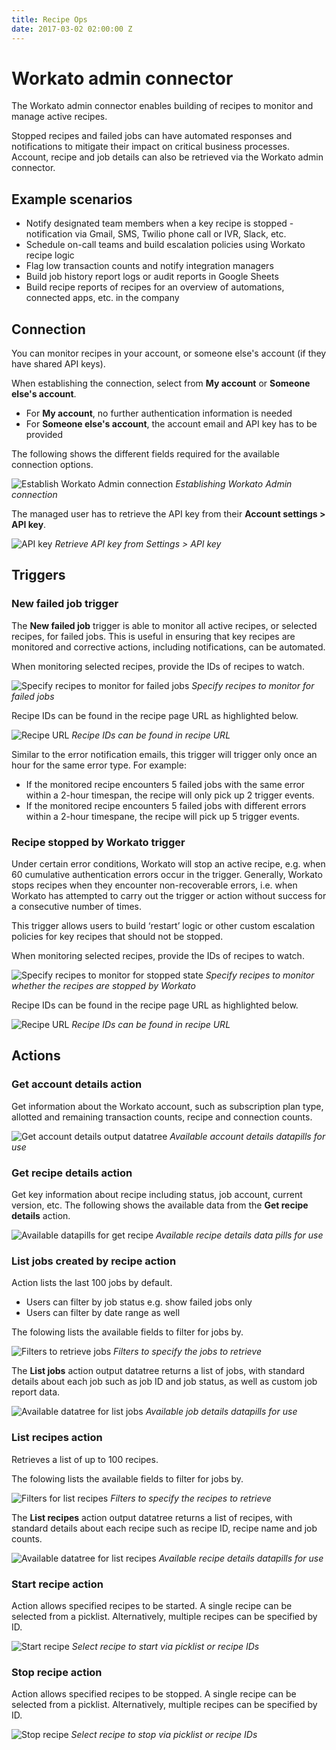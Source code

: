 ```yaml
---
title: Recipe Ops
date: 2017-03-02 02:00:00 Z
---
```


# Workato admin connector
The Workato admin connector enables building of recipes to monitor and manage active recipes.

Stopped recipes and failed jobs can have automated responses and notifications to mitigate their impact on critical business processes. Account, recipe and job details can also be retrieved via the Workato admin connector.

## Example scenarios
- Notify designated team members when a key recipe is stopped - notification via Gmail, SMS, Twilio phone call or IVR, Slack, etc.
- Schedule on-call teams and build escalation policies using Workato recipe logic
- Flag low transaction counts and notify integration managers
- Build job history report logs or audit reports in Google Sheets
- Build recipe reports of recipes for an overview of automations, connected apps, etc. in the company

## Connection
You can monitor recipes in your account, or someone else's account (if they have shared API keys).

When establishing the connection, select from **My account** or **Someone else's account**.
- For **My account**, no further authentication information is needed
- For **Someone else's account**, the account email and API key has to be provided

The following shows the different fields required for the available connection options.

![Establish Workato Admin connection](/assets/images/recipe-ops/establish-workato-admin-connection.gif)
*Establishing Workato Admin connection*

The managed user has to retrieve the API key from their **Account settings > API key**.

![API key](/assets/images/recipe-ops/api-key.png)
*Retrieve API key from Settings > API key*

## Triggers

### New failed job trigger
The **New failed job** trigger is able to monitor all active recipes, or  selected recipes, for failed jobs. This is useful in ensuring that key recipes are monitored and corrective actions, including notifications, can be automated.

When monitoring selected recipes, provide the IDs of recipes to watch.

![Specify recipes to monitor for failed jobs](/assets/images/recipe-ops/specify-recipes-to-monitor-failed-jobs.gif)
*Specify recipes to monitor for failed jobs*

Recipe IDs can be found in the recipe page URL as highlighted below.

![Recipe URL](/assets/images/recipe-ops/recipe-url.png)
*Recipe IDs can be found in recipe URL*

Similar to the error notification emails, this trigger will trigger only once an hour for the same error type. For example:
- If the monitored recipe encounters 5 failed jobs with the same error within a 2-hour timespan, the recipe will only pick up 2 trigger events.
- If the monitored recipe encounters 5 failed jobs with different errors within a 2-hour timespane, the recipe will pick up 5 trigger events.

### Recipe stopped by Workato trigger
Under certain error conditions, Workato will stop an active recipe, e.g. when 60 cumulative authentication errors occur in the trigger. Generally, Workato stops recipes when they encounter non-recoverable errors, i.e. when Workato has attempted to carry out the trigger or action without success for a consecutive number of times.

This trigger allows users to build ‘restart’ logic or other custom escalation policies for key recipes that should not be stopped.

When monitoring selected recipes, provide the IDs of recipes to watch.

![Specify recipes to monitor for stopped state](/assets/images/recipe-ops/specify-recipes-to-monitor-stopped-recipes.gif)
*Specify recipes to monitor whether the recipes are stopped by Workato*

Recipe IDs can be found in the recipe page URL as highlighted below.

![Recipe URL](/assets/images/recipe-ops/recipe-url.png)
*Recipe IDs can be found in recipe URL*

## Actions

### Get account details action
Get information about the Workato account, such as subscription plan type, allotted and remaining transaction counts, recipe and connection counts.

![Get account details output datatree](/assets/images/recipe-ops/get-account-details.png)
*Available account details datapills for use*

### Get recipe details action
Get key information about recipe including status, job account, current version, etc. The following shows the available data from the **Get recipe details** action.

![Available datapills for get recipe](/assets/images/recipe-ops/available-datatree-for-get-recipe.gif)
*Available recipe details data pills for use*

### List jobs created by recipe action
Action lists the last 100 jobs by default.
- Users can filter by job status e.g. show failed jobs only
- Users can filter by date range as well

The folowing lists the available fields to filter for jobs by.

![Filters to retrieve jobs](/assets/images/recipe-ops/filters-to-retrieve-jobs.gif)
*Filters to specify the jobs to retrieve*

The **List jobs** action output datatree returns a list of jobs, with standard details about each job such as job ID and job status, as well as custom job report data.

![Available datatree for list jobs](/assets/images/recipe-ops/available-datatree-for-list-jobs.gif)
*Available job details datapills for use*

### List recipes action
Retrieves a list of up to 100 recipes.

The folowing lists the available fields to filter for jobs by.

![Filters for list recipes](/assets/images/recipe-ops/filters-for-list-recipes.gif)
*Filters to specify the recipes to retrieve*

The **List recipes** action output datatree returns a list of recipes, with standard details about each recipe such as recipe ID, recipe name and job counts.

![Available datatree for list recipes](/assets/images/recipe-ops/available-datatree-for-list-recipes.gif)
*Available recipe details datapills for use*

### Start recipe action
Action allows specified recipes to be started. A single recipe can be selected from a picklist. Alternatively, multiple recipes can be specified by ID.

![Start recipe](/assets/images/recipe-ops/start-recipe.gif)
*Select recipe to start via picklist or recipe IDs*

### Stop recipe action
Action allows specified recipes to be stopped. A single recipe can be selected from a picklist. Alternatively, multiple recipes can be specified by ID.

![Stop recipe](/assets/images/recipe-ops/stop-recipe.gif)
*Select recipe to stop via picklist or recipe IDs*

